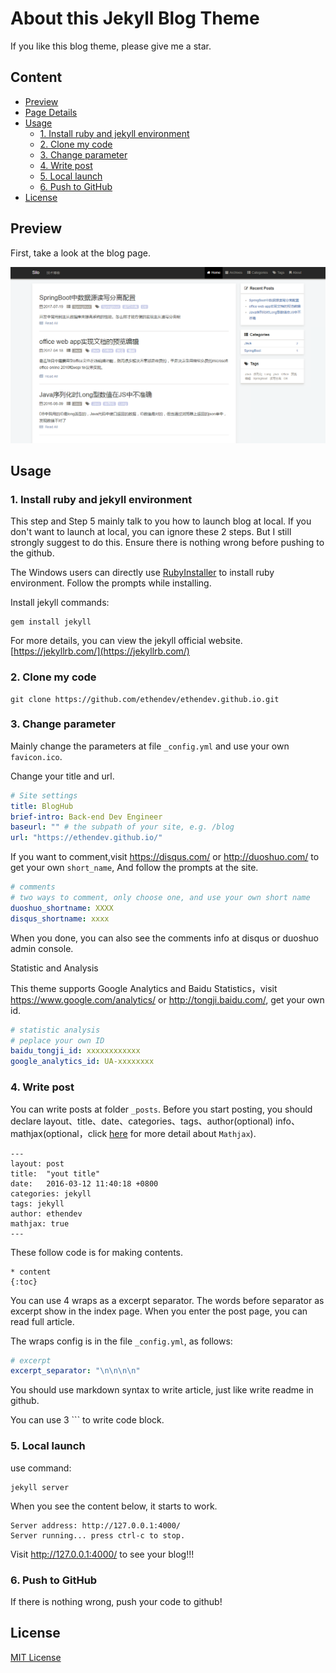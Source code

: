 # About this Jekyll Blog Theme


If you like this blog theme, please give me a star.

## Content

* [Preview](#preview)
* [Page Details](#page-details)
* [Usage](#usage)
    * [1. Install ruby and jekyll environment](#1-install-ruby-and-jekyll-environment)
    * [2. Clone my code](#2-clone-my-code)
    * [3. Change parameter](#3-change-parameter)
    * [4. Write post](#4-write-post)
    * [5. Local launch](#5-local-launch)
    * [6. Push to GitHub](#6-push-to-github)
* [License](#license)

## Preview

First, take a look at the blog page.

![index](/img/post.png)


## Usage


### 1. Install ruby and jekyll environment

This step and Step 5 mainly talk to you how to launch blog at local. If you don't want to launch at local, you can ignore these 2 steps. But I still strongly suggest to do this. Ensure there is nothing wrong before pushing to the github.

The Windows users can directly use [RubyInstaller](http://rubyinstaller.org/) to install ruby environment. Follow the prompts while installing.

Install jekyll commands:

```
gem install jekyll
```

For more details, you can view the jekyll official website. [https://jekyllrb.com/](https://jekyllrb.com/)

### 2. Clone my code

```
git clone https://github.com/ethendev/ethendev.github.io.git
```

### 3. Change parameter

Mainly change the parameters at file `_config.yml` and use your own `favicon.ico`.


Change your title and url.

```yml
# Site settings
title: BlogHub
brief-intro: Back-end Dev Engineer
baseurl: "" # the subpath of your site, e.g. /blog
url: "https://ethendev.github.io/"
```


If you want to comment,visit https://disqus.com/ or http://duoshuo.com/ to get your own `short_name`, And follow the prompts at the site.

```yml
# comments
# two ways to comment, only choose one, and use your own short name
duoshuo_shortname: XXXX
disqus_shortname: xxxx
```

When you done, you can also see the comments info at disqus or duoshuo admin console.


Statistic and Analysis

This theme supports Google Analytics and Baidu Statistics，visit https://www.google.com/analytics/ or http://tongji.baidu.com/, get your own id.

```yml
# statistic analysis
# peplace your own ID
baidu_tongji_id: xxxxxxxxxxxx
google_analytics_id: UA-xxxxxxxx
```

### 4. Write post

You can write posts at folder `_posts`. Before you start posting, you should declare layout、title、date、categories、tags、author(optional) info、mathjax(optional，click [here](https://www.mathjax.org/) for more detail about `Mathjax`).

```
---
layout: post
title:  "yout title"
date:   2016-03-12 11:40:18 +0800
categories: jekyll
tags: jekyll
author: ethendev
mathjax: true
---
```

These follow code is for making contents.
```
* content
{:toc}
```

You can use 4 wraps as a excerpt separator. The words before separator as excerpt show in the index page. When you enter the post page, you can read full article.

The wraps config is in the file `_config.yml`, as follows:

```yml
# excerpt
excerpt_separator: "\n\n\n\n"
```

You should use markdown syntax to write article, just like write readme in github.

You can use 3 \`\`\` to write code block.

### 5. Local launch

use command:

```
jekyll server
```

When you see the content below, it starts to work.

```
Server address: http://127.0.0.1:4000/
Server running... press ctrl-c to stop.
```

Visit http://127.0.0.1:4000/ to see your blog!!!

### 6. Push to GitHub

If there is nothing wrong, push your code to github!


## License

[MIT License](https://github.com/ethendev/ethendev.github.io/blob/master/LICENSE.md)
